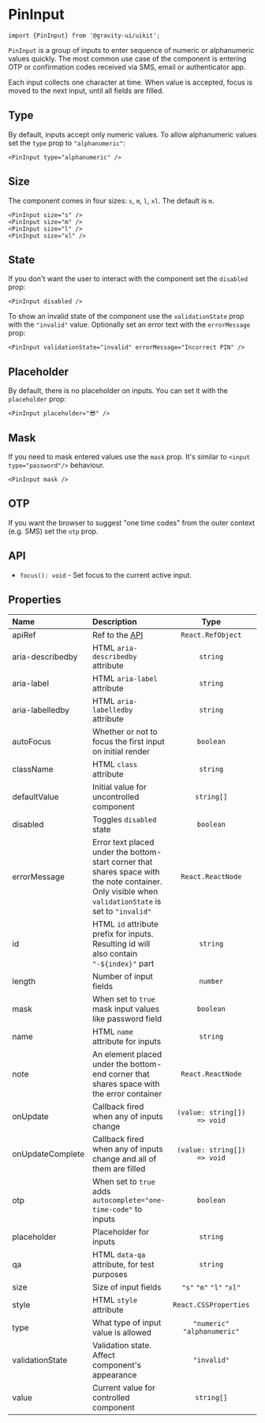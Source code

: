<!--GITHUB_BLOCK-->

# PinInput

<!--/GITHUB_BLOCK-->

```tsx
import {PinInput} from '@gravity-ui/uikit';
```

`PinInput` is a group of inputs to enter sequence of numeric or alphanumeric values quickly. The most common use case of the component
is entering OTP or confirmation codes received via SMS, email or authenticator app.

Each input collects one character at time. When value is accepted, focus is moved to the next input, until all fields are filled.

## Type

By default, inputs accept only numeric values. To allow alphanumeric values set the `type` prop to `"alphanumeric"`:

<!--LANDING_BLOCK
<ExampleBlock
    code={`
<PinInput type="alphanumeric" />
`}
>
    <UIKit.PinInput type="alphanumeric" />
</ExampleBlock>
LANDING_BLOCK-->

<!--GITHUB_BLOCK-->

```tsx
<PinInput type="alphanumeric" />
```

<!--/GITHUB_BLOCK-->

## Size

The component comes in four sizes: `s`, `m`, `l`, `xl`. The default is `m`.

<!--LANDING_BLOCK
<ExampleBlock
    code={`
<PinInput size="s" />
<PinInput size="m" />
<PinInput size="l" />
<PinInput size="xl" />
`}
>
    <UIKit.PinInput size="s" />
    <UIKit.PinInput size="m" />
    <UIKit.PinInput size="l" />
    <UIKit.PinInput size="xl" />
</ExampleBlock>
LANDING_BLOCK-->

<!--GITHUB_BLOCK-->

```tsx
<PinInput size="s" />
<PinInput size="m" />
<PinInput size="l" />
<PinInput size="xl" />
```

<!--/GITHUB_BLOCK-->

## State

If you don't want the user to interact with the component set the `disabled` prop:

<!--LANDING_BLOCK
<ExampleBlock
    code={`
<PinInput disabled />
`}
>
    <UIKit.PinInput disabled />
</ExampleBlock>
LANDING_BLOCK-->

<!--GITHUB_BLOCK-->

```tsx
<PinInput disabled />
```

<!--/GITHUB_BLOCK-->

To show an invalid state of the component use the `validationState` prop with the `"invalid"` value. Optionally set an error text
with the `errorMessage` prop:

<!--LANDING_BLOCK
<ExampleBlock
    code={`
<PinInput validationState="invalid" errorMessage="Incorrect PIN" />
`}
>
    <UIKit.PinInput validationState="invalid" errorMessage="Incorrect PIN" />
</ExampleBlock>
LANDING_BLOCK-->

<!--GITHUB_BLOCK-->

```tsx
<PinInput validationState="invalid" errorMessage="Incorrect PIN" />
```

<!--/GITHUB_BLOCK-->

## Placeholder

By default, there is no placeholder on inputs. You can set it with the `placeholder` prop:

<!--LANDING_BLOCK
<ExampleBlock
    code={`
<PinInput placeholder="😎" />
`}
>
    <UIKit.PinInput placeholder="😎" />
</ExampleBlock>
LANDING_BLOCK-->

<!--GITHUB_BLOCK-->

```tsx
<PinInput placeholder="😎" />
```

<!--/GITHUB_BLOCK-->

## Mask

If you need to mask entered values use the `mask` prop. It's similar to `<input type="password"/>` behaviour.

<!--LANDING_BLOCK
<ExampleBlock
    code={`
<PinInput mask />
`}
>
    <UIKit.PinInput mask />
</ExampleBlock>
LANDING_BLOCK-->

<!--GITHUB_BLOCK-->

```tsx
<PinInput mask />
```

<!--/GITHUB_BLOCK-->

## OTP

If you want the browser to suggest "one time codes" from the outer context (e.g. SMS) set the `otp` prop.

## API

- `focus(): void` - Set focus to the current active input.

## Properties

| Name             | Description                                                                                                                                          |             Type             |   Default   |
| :--------------- | :--------------------------------------------------------------------------------------------------------------------------------------------------- | :--------------------------: | :---------: |
| apiRef           | Ref to the [API](#api)                                                                                                                               |      `React.RefObject`       |             |
| aria-describedby | HTML `aria-describedby` attribute                                                                                                                    |           `string`           |             |
| aria-label       | HTML `aria-label` attribute                                                                                                                          |           `string`           |             |
| aria-labelledby  | HTML `aria-labelledby` attribute                                                                                                                     |           `string`           |             |
| autoFocus        | Whether or not to focus the first input on initial render                                                                                            |          `boolean`           |             |
| className        | HTML `class` attribute                                                                                                                               |           `string`           |             |
| defaultValue     | Initial value for uncontrolled component                                                                                                             |          `string[]`          |             |
| disabled         | Toggles `disabled` state                                                                                                                             |          `boolean`           |             |
| errorMessage     | Error text placed under the bottom-start corner that shares space with the note container. Only visible when `validationState` is set to `"invalid"` |      `React.ReactNode`       |             |
| id               | HTML `id` attribute prefix for inputs. Resulting id will also contain `"-${index}"` part                                                             |           `string`           |             |
| length           | Number of input fields                                                                                                                               |           `number`           |     `4`     |
| mask             | When set to `true` mask input values like password field                                                                                             |          `boolean`           |             |
| name             | HTML `name` attribute for inputs                                                                                                                     |           `string`           |             |
| note             | An element placed under the bottom-end corner that shares space with the error container                                                             |      `React.ReactNode`       |             |
| onUpdate         | Callback fired when any of inputs change                                                                                                             | `(value: string[]) => void`  |             |
| onUpdateComplete | Callback fired when any of inputs change and all of them are filled                                                                                  | `(value: string[]) => void`  |             |
| otp              | When set to `true` adds `autocomplete="one-time-code"` to inputs                                                                                     |          `boolean`           |             |
| placeholder      | Placeholder for inputs                                                                                                                               |           `string`           |             |
| qa               | HTML `data-qa` attribute, for test purposes                                                                                                          |           `string`           |             |
| size             | Size of input fields                                                                                                                                 |   `"s"` `"m"` `"l"` `"xl"`   |    `"m"`    |
| style            | HTML `style` attribute                                                                                                                               |    `React.CSSProperties`     |             |
| type             | What type of input value is allowed                                                                                                                  | `"numeric"` `"alphanumeric"` | `"numeric"` |
| validationState  | Validation state. Affect component's appearance                                                                                                      |         `"invalid"`          |             |
| value            | Current value for controlled component                                                                                                               |          `string[]`          |             |
